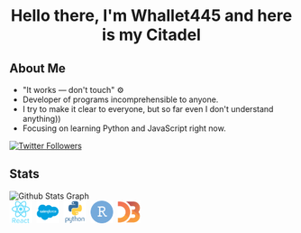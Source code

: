 <div id="header" align="center">
  <h1>Hello there, I'm Whallet445 and here is my Citadel</h1>
</div>
<div id="bio">
  <h2>About Me</h2>
  <ul>
    <li>"It works — don't touch" ⚙</li>
    <li>Developer of programs incomprehensible to anyone. </li>    
    <li>I try to make it clear to everyone, but so far even I don't understand anything))</li>
    <li>Focusing on learning Python and JavaScript right now.</li>
  </ul>
<a href="https://www.twitter.com/@whallet5/">  <img src="https://img.shields.io/twitter/follow/whallet5?label=Twitter&logo=twitter&style=for-the-badge&color=blue" alt="Twitter Followers"/></a>
</div>
<div id="stats">
  <h2>Stats</h2>
  <img src="https://github-profile-summary-cards.vercel.app/api/cards/profile-details?username=whallet445&theme=radical&hide_border=true" alt="Github Stats Graph"/>
</div>
<div>
  <img src="https://github.com/devicons/devicon/blob/master/icons/react/react-original-wordmark.svg" title="React" alt="React" width="40" height="40"/>&nbsp;
  <img src="https://github.com/devicons/devicon/blob/master/icons/salesforce/salesforce-original.svg" title="SF" alt="sf" width="40" height="40"/>&nbsp;
  <img src="https://github.com/devicons/devicon/blob/master/icons/python/python-original-wordmark.svg" title="Python" alt="Py" width="40" height="40"/>&nbsp;
  <img src="https://github.com/devicons/devicon/blob/master/icons/rstudio/rstudio-original.svg" title="R" alt="R" width="40" height="40"/>&nbsp;
  <img src="https://github.com/devicons/devicon/blob/master/icons/d3js/d3js-original.svg"  title="D3" alt="D3" width="40" height="40"/>&nbsp;
  <div>
